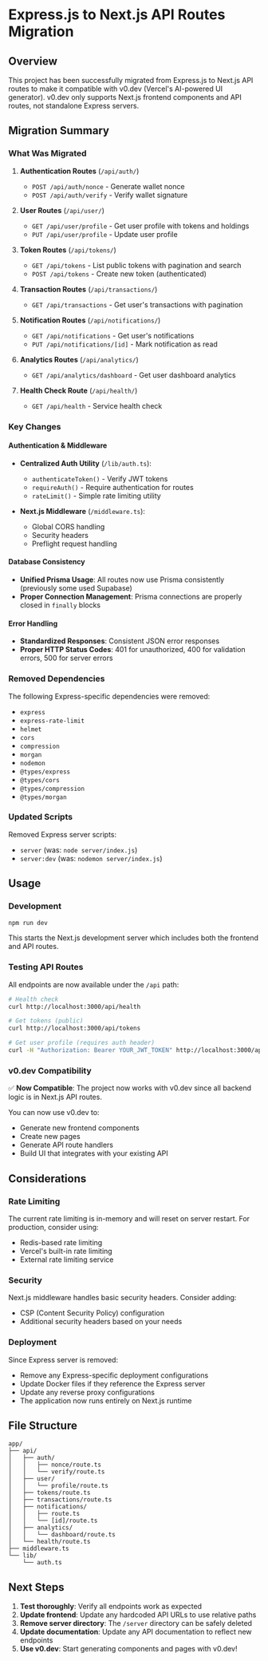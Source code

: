 # Express.js to Next.js API Routes Migration

## Overview

This project has been successfully migrated from Express.js to Next.js API routes to make it compatible with v0.dev (Vercel's AI-powered UI generator). v0.dev only supports Next.js frontend components and API routes, not standalone Express servers.

## Migration Summary

### What Was Migrated

1. **Authentication Routes** (`/api/auth/`)
   - `POST /api/auth/nonce` - Generate wallet nonce
   - `POST /api/auth/verify` - Verify wallet signature

2. **User Routes** (`/api/user/`)
   - `GET /api/user/profile` - Get user profile with tokens and holdings
   - `PUT /api/user/profile` - Update user profile

3. **Token Routes** (`/api/tokens/`)
   - `GET /api/tokens` - List public tokens with pagination and search
   - `POST /api/tokens` - Create new token (authenticated)

4. **Transaction Routes** (`/api/transactions/`)
   - `GET /api/transactions` - Get user's transactions with pagination

5. **Notification Routes** (`/api/notifications/`)
   - `GET /api/notifications` - Get user's notifications
   - `PUT /api/notifications/[id]` - Mark notification as read

6. **Analytics Routes** (`/api/analytics/`)
   - `GET /api/analytics/dashboard` - Get user dashboard analytics

7. **Health Check Route** (`/api/health/`)
   - `GET /api/health` - Service health check

### Key Changes

#### Authentication & Middleware
- **Centralized Auth Utility** (`/lib/auth.ts`): 
  - `authenticateToken()` - Verify JWT tokens
  - `requireAuth()` - Require authentication for routes
  - `rateLimit()` - Simple rate limiting utility

- **Next.js Middleware** (`/middleware.ts`):
  - Global CORS handling
  - Security headers
  - Preflight request handling

#### Database Consistency
- **Unified Prisma Usage**: All routes now use Prisma consistently (previously some used Supabase)
- **Proper Connection Management**: Prisma connections are properly closed in `finally` blocks

#### Error Handling
- **Standardized Responses**: Consistent JSON error responses
- **Proper HTTP Status Codes**: 401 for unauthorized, 400 for validation errors, 500 for server errors

### Removed Dependencies

The following Express-specific dependencies were removed:
- `express`
- `express-rate-limit`
- `helmet`
- `cors`
- `compression`
- `morgan`
- `nodemon`
- `@types/express`
- `@types/cors`
- `@types/compression`
- `@types/morgan`

### Updated Scripts

Removed Express server scripts:
- `server` (was: `node server/index.js`)
- `server:dev` (was: `nodemon server/index.js`)

## Usage

### Development
```bash
npm run dev
```

This starts the Next.js development server which includes both the frontend and API routes.

### Testing API Routes

All endpoints are now available under the `/api` path:

```bash
# Health check
curl http://localhost:3000/api/health

# Get tokens (public)
curl http://localhost:3000/api/tokens

# Get user profile (requires auth header)
curl -H "Authorization: Bearer YOUR_JWT_TOKEN" http://localhost:3000/api/user/profile
```

### v0.dev Compatibility

✅ **Now Compatible**: The project now works with v0.dev since all backend logic is in Next.js API routes.

You can now use v0.dev to:
- Generate new frontend components
- Create new pages
- Generate API route handlers
- Build UI that integrates with your existing API

## Considerations

### Rate Limiting
The current rate limiting is in-memory and will reset on server restart. For production, consider using:
- Redis-based rate limiting
- Vercel's built-in rate limiting
- External rate limiting service

### Security
Next.js middleware handles basic security headers. Consider adding:
- CSP (Content Security Policy) configuration
- Additional security headers based on your needs

### Deployment
Since Express server is removed:
- Remove any Express-specific deployment configurations
- Update Docker files if they reference the Express server
- Update any reverse proxy configurations
- The application now runs entirely on Next.js runtime

## File Structure

```
app/
├── api/
│   ├── auth/
│   │   ├── nonce/route.ts
│   │   └── verify/route.ts
│   ├── user/
│   │   └── profile/route.ts
│   ├── tokens/route.ts
│   ├── transactions/route.ts
│   ├── notifications/
│   │   ├── route.ts
│   │   └── [id]/route.ts
│   ├── analytics/
│   │   └── dashboard/route.ts
│   └── health/route.ts
├── middleware.ts
└── lib/
    └── auth.ts
```

## Next Steps

1. **Test thoroughly**: Verify all endpoints work as expected
2. **Update frontend**: Update any hardcoded API URLs to use relative paths
3. **Remove server directory**: The `/server` directory can be safely deleted
4. **Update documentation**: Update any API documentation to reflect new endpoints
5. **Use v0.dev**: Start generating components and pages with v0.dev!